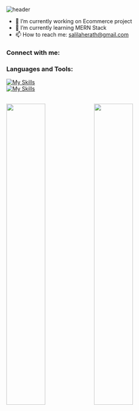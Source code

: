 ![header](https://capsule-render.vercel.app/api?type=waving&color=61DBFB&height=300&section=header&text=Hi%20there!&desc=I'm%20Salila%20Herath&fontSize=90&descSize=30&descAlignY=60&fontAlignY=40&animation=fadeIn&fontColor=ffffff)

- 🔭 I’m currently working on Ecommerce project
- 🌱 I’m currently learning MERN Stack
- 📫 How to reach me: salilaherath@gmail.com

### Connect with me:


### Languages and Tools:
[![My Skills](https://skillicons.dev/icons?i=js,html,css,react,express,nodejs,mongodb,php,mysql,java,cs,cpp)](https://github.com/salilaherath)
<br/> 
[![My Skills](https://skillicons.dev/icons?i=vscode,visualstudio,figma,ps,ae,pr)](https://github.com/salilaherath)
<br/> <br/>

<img align="left" width="45%" src="https://github-readme-stats.vercel.app/api?username=salilaherath&show_icons=true&count_private=true&include_all_commits=true" />

<img align="left" width="45%" src="https://github-readme-stats.vercel.app/api/top-langs/?username=salilaherath&layout=compact" />

